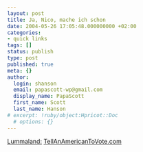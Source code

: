 ```yaml
---
layout: post
title: Ja, Nico, mache ich schon
date: 2004-05-26 17:05:48.000000000 +02:00
categories:
- quick links
tags: []
status: publish
type: post
published: true
meta: {}
author:
  login: shanson
  email: papascott-wp@gmail.com
  display_name: PapaScott
  first_name: Scott
  last_name: Hanson
# excerpt: !ruby/object:Hpricot::Doc
  # options: {}
---
```

<p><a title="Los, Scott, geh wählen! [Lummaland]" href="http://lumma.de/eintrag.php?id=253">Lummaland:</a> <a href="http://www.tellanamericantovote.com/">TellAnAmericanToVote.com</a></p>
